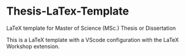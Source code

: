 # Thesis-LaTex-Template
LaTeX template for Master of Science (MSc.) Thesis or Dissertation

This is a LaTeX template with a VScode configuration with the LaTeX Workshop extension.
